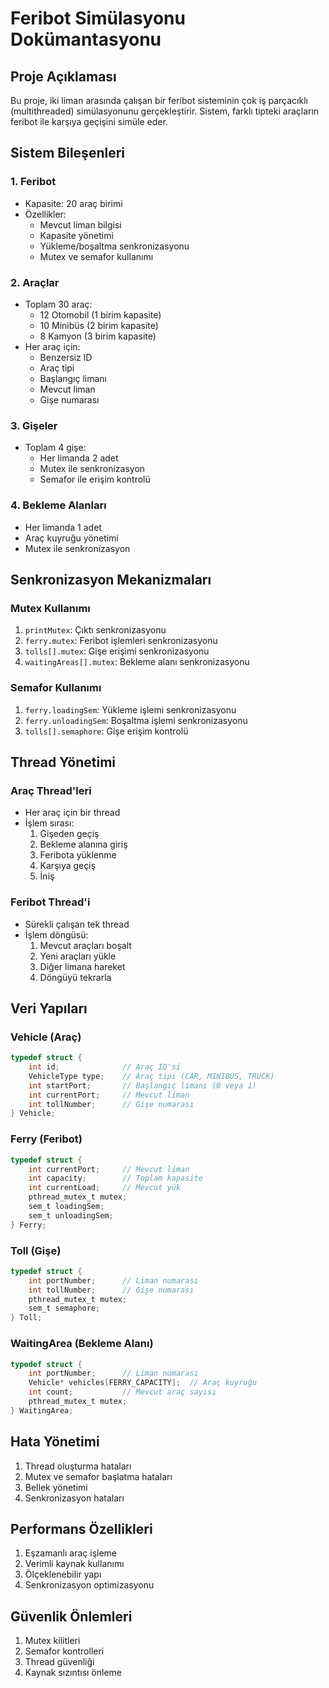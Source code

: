 # Feribot Simülasyonu Dokümantasyonu

## Proje Açıklaması

Bu proje, iki liman arasında çalışan bir feribot sisteminin çok iş parçacıklı (multithreaded) simülasyonunu gerçekleştirir. Sistem, farklı tipteki araçların feribot ile karşıya geçişini simüle eder.

## Sistem Bileşenleri

### 1. Feribot
- Kapasite: 20 araç birimi
- Özellikler:
  - Mevcut liman bilgisi
  - Kapasite yönetimi
  - Yükleme/boşaltma senkronizasyonu
  - Mutex ve semafor kullanımı

### 2. Araçlar
- Toplam 30 araç:
  - 12 Otomobil (1 birim kapasite)
  - 10 Minibüs (2 birim kapasite)
  - 8 Kamyon (3 birim kapasite)
- Her araç için:
  - Benzersiz ID
  - Araç tipi
  - Başlangıç limanı
  - Mevcut liman
  - Gişe numarası

### 3. Gişeler
- Toplam 4 gişe:
  - Her limanda 2 adet
  - Mutex ile senkronizasyon
  - Semafor ile erişim kontrolü

### 4. Bekleme Alanları
- Her limanda 1 adet
- Araç kuyruğu yönetimi
- Mutex ile senkronizasyon

## Senkronizasyon Mekanizmaları

### Mutex Kullanımı
1. `printMutex`: Çıktı senkronizasyonu
2. `ferry.mutex`: Feribot işlemleri senkronizasyonu
3. `tolls[].mutex`: Gişe erişimi senkronizasyonu
4. `waitingAreas[].mutex`: Bekleme alanı senkronizasyonu

### Semafor Kullanımı
1. `ferry.loadingSem`: Yükleme işlemi senkronizasyonu
2. `ferry.unloadingSem`: Boşaltma işlemi senkronizasyonu
3. `tolls[].semaphore`: Gişe erişim kontrolü

## Thread Yönetimi

### Araç Thread'leri
- Her araç için bir thread
- İşlem sırası:
  1. Gişeden geçiş
  2. Bekleme alanına giriş
  3. Feribota yüklenme
  4. Karşıya geçiş
  5. İniş

### Feribot Thread'i
- Sürekli çalışan tek thread
- İşlem döngüsü:
  1. Mevcut araçları boşalt
  2. Yeni araçları yükle
  3. Diğer limana hareket
  4. Döngüyü tekrarla

## Veri Yapıları

### Vehicle (Araç)
```c
typedef struct {
    int id;              // Araç ID'si
    VehicleType type;    // Araç tipi (CAR, MINIBUS, TRUCK)
    int startPort;       // Başlangıç limanı (0 veya 1)
    int currentPort;     // Mevcut liman
    int tollNumber;      // Gişe numarası
} Vehicle;
```

### Ferry (Feribot)
```c
typedef struct {
    int currentPort;     // Mevcut liman
    int capacity;        // Toplam kapasite
    int currentLoad;     // Mevcut yük
    pthread_mutex_t mutex;
    sem_t loadingSem;
    sem_t unloadingSem;
} Ferry;
```

### Toll (Gişe)
```c
typedef struct {
    int portNumber;      // Liman numarası
    int tollNumber;      // Gişe numarası
    pthread_mutex_t mutex;
    sem_t semaphore;
} Toll;
```

### WaitingArea (Bekleme Alanı)
```c
typedef struct {
    int portNumber;      // Liman numarası
    Vehicle* vehicles[FERRY_CAPACITY];  // Araç kuyruğu
    int count;           // Mevcut araç sayısı
    pthread_mutex_t mutex;
} WaitingArea;
```

## Hata Yönetimi

1. Thread oluşturma hataları
2. Mutex ve semafor başlatma hataları
3. Bellek yönetimi
4. Senkronizasyon hataları

## Performans Özellikleri

1. Eşzamanlı araç işleme
2. Verimli kaynak kullanımı
3. Ölçeklenebilir yapı
4. Senkronizasyon optimizasyonu

## Güvenlik Önlemleri

1. Mutex kilitleri
2. Semafor kontrolleri
3. Thread güvenliği
4. Kaynak sızıntısı önleme

